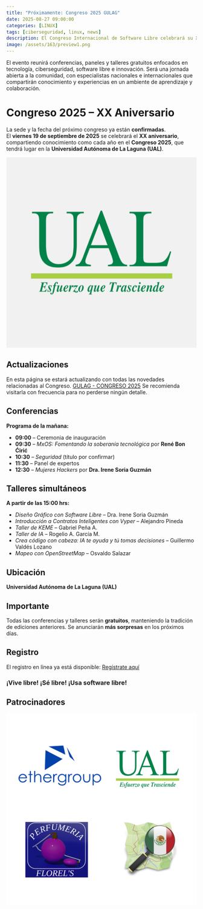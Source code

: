 ```yaml
---
title: "Próximamente: Congreso 2025 GULAG"
date: 2025-08-27 09:00:00 
categories: [LINUX]
tags: [ciberseguridad, linux, news]
description: El Congreso Internacional de Software Libre celebrará su XX aniversario el 19 de septiembre en la UAL, con conferencias y talleres gratuitos sobre tecnología e innovación.
image: /assets/163/preview1.png
---
```


El evento reunirá conferencias, paneles y talleres gratuitos enfocados en tecnología, ciberseguridad, software libre e innovación. Será una jornada abierta a la comunidad, con especialistas nacionales e internacionales que compartirán conocimiento y experiencias en un ambiente de aprendizaje y colaboración.

# Congreso 2025 – XX Aniversario

La sede y la fecha del próximo congreso ya están **confirmadas**.  
El **viernes 19 de septiembre de 2025** se celebrará el **XX aniversario**, compartiendo conocimiento como cada año en el **Congreso 2025**, que tendrá lugar en la **Universidad Autónoma de La Laguna (UAL)**.

![UAL](/assets/163/163-01.png)

## Actualizaciones

En esta página se estará actualizando con todas las novedades relacionadas al Congreso.  [GULAG - CONGRESO 2025](http://www.gulag.org.mx/proximamente-congreso-2025.html)
Se recomienda visitarla con frecuencia para no perderse ningún detalle.

## Conferencias

**Programa de la mañana:**

- **09:00** – Ceremonia de inauguración  
- **09:30** – *MxOS: Fomentando la soberanía tecnológica* por **René Bon Ćirić**  
- **10:30** – *Seguridad* (título por confirmar)  
- **11:30** – Panel de expertos  
- **12:30** – *Mujeres Hackers* por **Dra. Irene Soria Guzmán**

## Talleres simultáneos

**A partir de las 15:00 hrs:**

- *Diseño Gráfico con Software Libre* – Dra. Irene Soria Guzmán  
- *Introducción a Contratos Inteligentes con Vyper* – Alejandro Pineda  
- *Taller de KEME* – Gabriel Peña A.  
- *Taller de IA* – Rogelio A. García M.  
- *Crea código con cabeza: IA te ayuda y tú tomas decisiones* – Guillermo Valdés Lozano  
- *Mapeo con OpenStreetMap* – Osvaldo Salazar

## Ubicación
**Universidad Autónoma de La Laguna (UAL)**  


## Importante
Todas las conferencias y talleres serán **gratuitos**, manteniendo la tradición de ediciones anteriores. Se anunciarán **más sorpresas** en los próximos días.  

## Registro

El registro en línea ya está disponible: [Regístrate aquí](https://gl.ethercloud.mx/index.php/apps/forms/s/4X3QD2dDAc2XBFeEay9BfgTi)

### ¡Vive libre! ¡Sé libre! ¡Usa software libre!

## Patrocinadores

![Patrocinadores](/assets/163/163-02.png)



